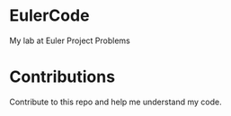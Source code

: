 # EulerCode
My lab at Euler Project Problems



# Contributions
Contribute to this repo and help me understand my code.
